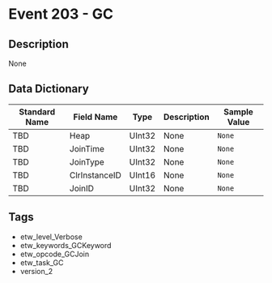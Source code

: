 # Event 203 - GC

## Description
None

## Data Dictionary
|Standard Name|Field Name|Type|Description|Sample Value|
|---|---|---|---|---|
|TBD|Heap|UInt32|None|`None`|
|TBD|JoinTime|UInt32|None|`None`|
|TBD|JoinType|UInt32|None|`None`|
|TBD|ClrInstanceID|UInt16|None|`None`|
|TBD|JoinID|UInt32|None|`None`|

## Tags
* etw_level_Verbose
* etw_keywords_GCKeyword
* etw_opcode_GCJoin
* etw_task_GC
* version_2